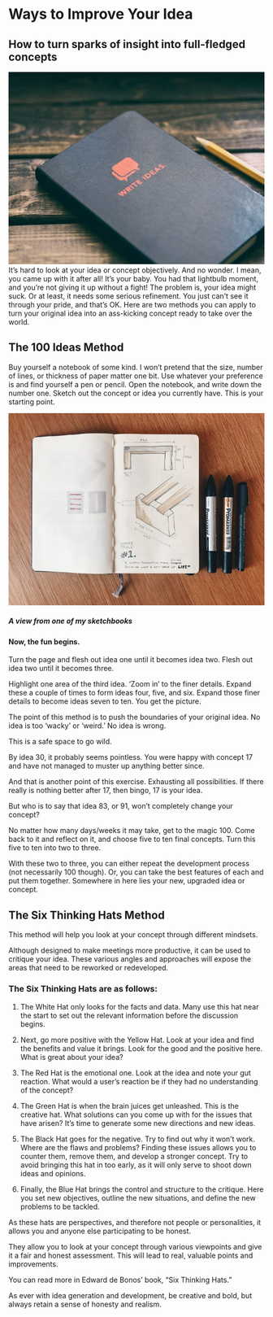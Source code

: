 Ways to Improve Your Idea
=========================
How to turn sparks of insight into full-fledged concepts
--------------------------------------------------------
![bok](/bok.jpeg)
It’s hard to look at your idea or concept objectively.
And no wonder. I mean, you came up with it after all! It’s your baby. You had that lightbulb moment, and you’re not giving it up without a fight!
The problem is, your idea might suck.
Or at least, it needs some serious refinement.
You just can’t see it through your pride, and that’s OK.
Here are two methods you can apply to turn your original idea into an ass-kicking concept ready to take over the world.

The 100 Ideas Method
--------------------
Buy yourself a notebook of some kind. I won’t pretend that the size, number of lines, or thickness of paper matter one bit.
Use whatever your preference is and find yourself a pen or pencil.
Open the notebook, and write down the number one. Sketch out the concept or idea you currently have. This is your starting point.

![bok](/sketchbook.jpeg)
#####  A view from one of my sketchbooks

#### Now, the fun begins.
Turn the page and flesh out idea one until it becomes idea two. Flesh out idea two until it becomes three.

Highlight one area of the third idea. ‘Zoom in’ to the finer details. Expand these a couple of times to form ideas four, five, and six. Expand those finer details to become ideas seven to ten. You get the picture.

The point of this method is to push the boundaries of your original idea. No idea is too ‘wacky’ or ‘weird.’ No idea is wrong.

This is a safe space to go wild.

By idea 30, it probably seems pointless. You were happy with concept 17 and have not managed to muster up anything better since.

And that is another point of this exercise. Exhausting all possibilities. If there really is nothing better after 17, then bingo, 17 is your idea.

But who is to say that idea 83, or 91, won’t completely change your concept?

No matter how many days/weeks it may take, get to the magic 100. Come back to it and reflect on it, and choose five to ten final concepts.
Turn this five to ten into two to three.

With these two to three, you can either repeat the development process (not necessarily 100 though). Or, you can take the best features of each and put them together.
Somewhere in here lies your new, upgraded idea or concept.


The Six Thinking Hats Method
----------------------------
This method will help you look at your concept through different mindsets.

Although designed to make meetings more productive, it can be used to critique your idea. These various angles and approaches will expose the areas that need to be reworked or redeveloped.

### The Six Thinking Hats are as follows:

1.  The White Hat only looks for the facts and data. Many use this hat near the start to set out the relevant information before the discussion begins.

2.  Next, go more positive with the Yellow Hat. Look at your idea and find the benefits and value it brings. Look for the good and the positive here. What is great about your idea?

3.  The Red Hat is the emotional one. Look at the idea and note your gut reaction. What would a user’s reaction be if they had no understanding of the concept?

4.  The Green Hat is when the brain juices get unleashed. This is the creative hat. What solutions can you come up with for the issues that have arisen? It’s time to generate some new directions and new ideas.

5.  The Black Hat goes for the negative. Try to find out why it won’t work. Where are the flaws and problems? Finding these issues allows you to counter them, remove them, and develop a stronger concept. Try to avoid bringing this hat in too early, as it will only serve to shoot down ideas and opinions.

6.  Finally, the Blue Hat brings the control and structure to the critique. Here you set new objectives, outline the new situations, and define the new problems to be tackled.

As these hats are perspectives, and therefore not people or personalities, it allows you and anyone else participating to be honest.

They allow you to look at your concept through various viewpoints and give it a fair and honest assessment. This will lead to real, valuable points and improvements.

You can read more in Edward de Bonos’ book, “Six Thinking Hats.”


As ever with idea generation and development, be creative and bold, but always retain a sense of honesty and realism.


